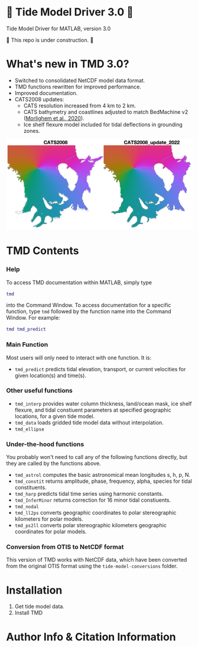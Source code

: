 # 🚧 Tide Model Driver 3.0 🚧 
Tide Model Driver for MATLAB, version 3.0

🚧 This repo is under construction. 🚧


# What's new in TMD 3.0?

* Switched to consolidated NetCDF model data format. 
* TMD functions rewritten for improved performance. 
* Improved documentation.  
* CATS2008 updates: 
	* CATS resolution increased from 4 km to 2 km. 
	* CATS bathymetry and coastlines adjusted to match BedMachine v2 ([Morlighem et al., 2020](https://doi.org/10.1038/s41561-019-0510-8)). 
	* Ice shelf flexure model included for tidal deflections in grounding zones. 

![Tidal phase of the m2 constituent for the Filchner-Ronne Ice Shelf](tide-model-conversions/CATS2008_update_2022_comparison.png)

# TMD Contents 
### Help 
To access TMD documentation within MATLAB, simply type 

```matlab
tmd 
```
into the Command Window. To access documentation for a specific function, type `tmd` followed by the function name into the Command Window. For example:

```matlab
tmd tmd_predict
```
### Main Function
Most users will only need to interact with one function. It is: 

* `tmd_predict` predicts tidal elevation, transport, or current velocities for given location(s) and time(s). 

### Other useful functions

* `tmd_interp` provides water column thickness, land/ocean mask, ice shelf flexure, and tidal constiuent parameters at specified geographic locations, for a given tide model. 
* `tmd_data` loads gridded tide model data without interpolation. 
* `tmd_ellipse` 

### Under-the-hood functions 
You probably won't need to call any of the following functions directly, but they are called by the functions above. 

* `tmd_astrol` computes the basic astronomical mean longitudes s, h, p, N.
* `tmd_constit` returns amplitude, phase, frequency, alpha, species for tidal constituents. 
* `tmd_harp` predicts tidal time series using harmonic constants. 
* `tmd_InferMinor` returns correction for 16 minor tidal constiuents. 
* `tmd_nodal`
* `tmd_ll2ps` converts geographic coordinates to polar stereographic kilometers for polar models. 
* `tmd_ps2ll` converts polar stereographic kilometers geographic coordinates for polar models. 

### Conversion from OTIS to NetCDF format

This version of TMD works with NetCDF data, which have been converted from the original OTIS format using the `tide-model-conversions` folder. 

# Installation 
1. Get tide model data. 
2. Install TMD 

# Author Info & Citation Information
